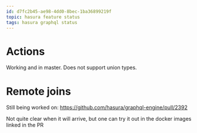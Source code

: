 ```yaml
---
id: d7fc2b45-ae98-4dd0-8bec-1ba36899219f
topic: hasura feature status
tags: hasura graphql status
---
```


# Actions

Working and in master.
Does not support union types.

# Remote joins

Still being worked on: https://github.com/hasura/graphql-engine/pull/2392

Not quite clear when it will arrive, but one can try it out in the docker images linked in the PR
